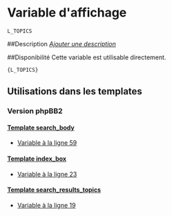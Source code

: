 # Variable d'affichage
```
L_TOPICS
```


##Description
[*Ajouter une description*](https://fa-tvars.appspot.com/var/L_TOPICS)

##Disponibilité
Cette variable est utilisable directement.

```html
{L_TOPICS}
```

## Utilisations dans les templates

### Version phpBB2

#### [Template search_body](subsilver/search_body.md#readme)
* [Variable &agrave; la ligne 59](../subsilver/search_body.tpl#L59)

#### [Template index_box](subsilver/index_box.md#readme)
* [Variable &agrave; la ligne 23](../subsilver/index_box.tpl#L23)

#### [Template search_results_topics](subsilver/search_results_topics.md#readme)
* [Variable &agrave; la ligne 19](../subsilver/search_results_topics.tpl#L19)